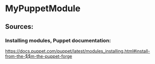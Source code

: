 # MyPuppetModule


## Sources:

### Installing modules, Puppet documentation:
https://docs.puppet.com/puppet/latest/modules_installing.html#install-from-the-$$m-the-puppet-forge

